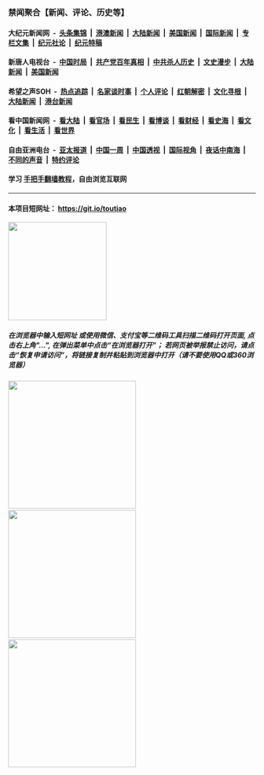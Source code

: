 ### 禁闻聚合【新闻、评论、历史等】

#### 大纪元新闻网 &nbsp;-&nbsp; [头条集锦](indexes/E头条集锦.md?t=02040022) &nbsp;|&nbsp; [港澳新闻](indexes/E港澳新闻.md?t=02040022)  &nbsp;|&nbsp; [大陆新闻](indexes/E大陆新闻.md?t=02040022) &nbsp;|&nbsp; [美国新闻](indexes/E美国新闻.md?t=02040022) &nbsp;|&nbsp; [国际新闻](indexes/E国际新闻.md?t=02040022) &nbsp;|&nbsp; [专栏文集](indexes/E专栏文集.md?t=02040022) &nbsp;|&nbsp; [纪元社论](indexes/E纪元社论.md?t=02040022) &nbsp;|&nbsp; [纪元特稿](indexes/E纪元特稿.md?t=02040022) 

#### 新唐人电视台 &nbsp;-&nbsp; [中国时局](indexes/N中国时局.md?t=02040022) &nbsp;|&nbsp; [共产党百年真相](indexes/N共产党百年真相.md?t=02040022) &nbsp;|&nbsp; [中共杀人历史](indexes/N中共杀人历史.md?t=02040022) &nbsp;|&nbsp; [文史漫步](indexes/N文史漫步.md?t=02040022) &nbsp;|&nbsp; [大陆新闻](indexes/N大陆新闻.md?t=02040022) &nbsp;|&nbsp; [美国新闻](indexes/N美国新闻.md?t=02040022)

#### 希望之声SOH &nbsp;-&nbsp; [热点追踪](indexes/H热点追踪.md?t=02040022) &nbsp;|&nbsp; [名家谈时事](indexes/H名家谈时事.md?t=02040022) &nbsp;|&nbsp; [个人评论](indexes/H个人评论.md?t=02040022)  &nbsp;|&nbsp; [红朝解密](indexes/H红朝解密.md?t=02040022) &nbsp;|&nbsp; [文化寻根](indexes/H文化寻根.md?t=02040022) &nbsp;|&nbsp; [大陆新闻](indexes/H大陆新闻.md?t=02040022) &nbsp;|&nbsp; [港台新闻](indexes/H港台新闻.md?t=02040022)

#### 看中国新闻网 &nbsp;-&nbsp; [看大陆](indexes/S看大陆.md?t=02040022) &nbsp;|&nbsp; [看官场](indexes/S看官场.md?t=02040022) &nbsp;|&nbsp; [看民生](indexes/S看民生.md?t=02040022)  &nbsp;|&nbsp; [看博谈](indexes/S看博谈.md?t=02040022) &nbsp;|&nbsp; [看财经](indexes/S看财经.md?t=02040022) &nbsp;|&nbsp; [看史海](indexes/S看史海.md?t=02040022) &nbsp;|&nbsp; [看文化](indexes/S看文化.md?t=02040022) &nbsp;|&nbsp; [看生活](indexes/S看生活.md?t=02040022) &nbsp;|&nbsp; [看世界](indexes/S看世界.md?t=02040022)

#### 自由亚洲电台 &nbsp;-&nbsp; [亚太报道](indexes/R亚太报道.md?t=02040022) &nbsp;|&nbsp; [中国一周](indexes/R中国一周.md?t=02040022) &nbsp;|&nbsp; [中国透视](indexes/R中国透视.md?t=02040022)  &nbsp;|&nbsp; [国际视角](indexes/R国际视角.md?t=02040022) &nbsp;|&nbsp; [夜话中南海](indexes/R夜话中南海.md?t=02040022) &nbsp;|&nbsp; [不同的声音](indexes/R不同的声音.md?t=02040022) &nbsp;|&nbsp; [特约评论](indexes/R特约评论.md?t=02040022)

#### 学习 [手把手翻墙教程](https://github.com/gfw-breaker/guides/wiki)，自由浏览互联网

----

#### 本项目短网址： https://git.io/toutiao
<img src="https://raw.githubusercontent.com/gfw-breaker/banned-news/master/scripts/img/qr.png" width="200px"/>  

##### 在浏览器中输入短网址 或使用微信、支付宝等二维码工具扫描二维码打开页面, 点击右上角"...", 在弹出菜单中点击“在浏览器打开”； 若网页被举报禁止访问，请点击“恢复申请访问”，将链接复制并粘贴到浏览器中打开（请不要使用QQ或360浏览器）

<img src="https://raw.githubusercontent.com/gfw-breaker/banned-news/master/scripts/img/1.png" width="260px"/> &nbsp; <img src="https://raw.githubusercontent.com/gfw-breaker/banned-news/master/scripts/img/2.png" width="260px"/> &nbsp; <img src="https://raw.githubusercontent.com/gfw-breaker/banned-news/master/scripts/img/3.png" width="260px"/>
